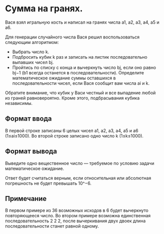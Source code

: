 # Сумма на гранях.

Вася взял игральную кость и написал на гранях числа a1, a2, a3, a4, a5 и a6.

Для генерации случайного числа Вася решил воспользоваться следующим алгоритмом:

 - Выбрать число k.
 - Подбросить кубик k раз и записать на листик последовательно выпавших чисел bj.
 - Пройтись по списку с конца и вычеркнуть число bj, если оно равно bj−1 (b1 всегда останется в последовательности).
Определите математическое ожидание суммы оставшихся в последовательности чисел, если Вася сообщит вам числа ai и k.

Обратите внимание, что кубик у Васи честный и все выпадение любой из граней равновероятно. Кроме этого, подбрасывания кубика независимы.

## Формат ввода
В первой строке записаны 6 целых чисел a1, a2, a3, a4, a5 и a6 (1≤ai≤1000).
Во второй строке записано одно число k (1≤k≤1000).

## Формат вывода
Выведите одно вещественное число — требуемое по условию задачи математическое ожидание.

Ответ будет считаться верным, если относительная или абсолютная погрешность не будет превышать 10^−6.

## Примечание
В первом примере из 36 возможных исходов в 6 будет вычеркнуто повторяющееся число.
Во втором примере возможна единственная последовательность 2 2 2, после вычеркивания двух двоек длина последовательности станет равной одному.